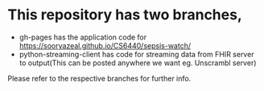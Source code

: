 

# This repository has two branches,

* gh-pages has the application code for https://sooryazeal.github.io/CS6440/sepsis-watch/
* python-streaming-client has code for streaming data from FHIR server to output(This can be posted anywhere we want eg. Unscrambl server)

Please refer to the respective branches for further info.
